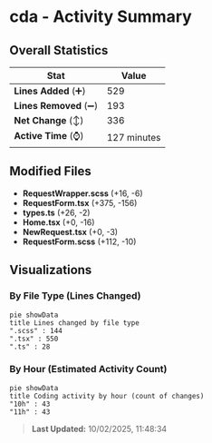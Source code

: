 # cda - Activity Summary 

## Overall Statistics

| Stat                   | Value                                                             |
| ---------------------- | ----------------------------------------------------------------- |
| **Lines Added** (➕)   | 529                                          |
| **Lines Removed** (➖) | 193                                        |
| **Net Change** (↕)    | 336                |
| **Active Time** (⌚)   | 127 minutes |


## Modified Files
- **RequestWrapper.scss** (+16, -6)
- **RequestForm.tsx** (+375, -156)
- **types.ts** (+26, -2)
- **Home.tsx** (+0, -16)
- **NewRequest.tsx** (+0, -3)
- **RequestForm.scss** (+112, -10)

## Visualizations

### By File Type (Lines Changed)

```mermaid
pie showData
title Lines changed by file type
".scss" : 144
".tsx" : 550
".ts" : 28
```

### By Hour (Estimated Activity Count)

```mermaid
pie showData
title Coding activity by hour (count of changes)
"10h" : 43
"11h" : 43
```


> **Last Updated:** 10/02/2025, 11:48:34